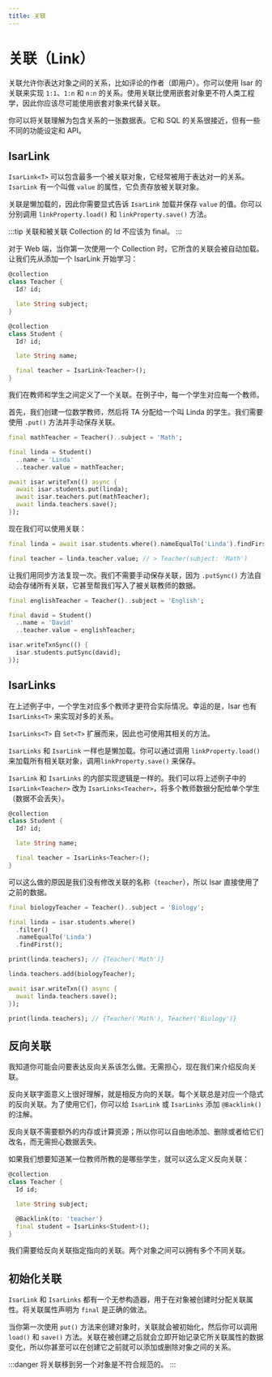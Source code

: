 ```yaml
---
title: 关联
---
```


# 关联（Link）

关联允许你表达对象之间的关系，比如评论的作者（即用户）。你可以使用 Isar 的关联来实现 `1:1`、`1:n` 和 `n:n` 的关系。使用关联比使用嵌套对象更不符人类工程学，因此你应该尽可能使用嵌套对象来代替关联。

你可以将关联理解为包含关系的一张数据表。它和 SQL 的关系很接近，但有一些不同的功能设定和 API。

## IsarLink

`IsarLink<T>` 可以包含最多一个被关联对象，它经常被用于表达对一的关系。 `IsarLink` 有一个叫做 `value` 的属性，它负责存放被关联对象。

关联是懒加载的，因此你需要显式告诉 `IsarLink` 加载并保存 `value` 的值。你可以分别调用 `linkProperty.load()` 和 `linkProperty.save()` 方法。

:::tip
关联和被关联 Collection 的 Id 不应该为 final。
:::

对于 Web 端，当你第一次使用一个 Collection 时，它所含的关联会被自动加载。让我们先从添加一个 IsarLink 开始学习：

```dart
@collection
class Teacher {
  Id? id;

  late String subject;
}

@collection
class Student {
  Id? id;

  late String name;

  final teacher = IsarLink<Teacher>();
}
```

我们在教师和学生之间定义了一个关联。在例子中，每一个学生对应每一个教师。

首先，我们创建一位数学教师，然后将 TA 分配给一个叫 Linda 的学生。我们需要使用 `.put()` 方法并手动保存关联。

```dart
final mathTeacher = Teacher()..subject = 'Math';

final linda = Student()
  ..name = 'Linda'
  ..teacher.value = mathTeacher;

await isar.writeTxn(() async {
  await isar.students.put(linda);
  await isar.teachers.put(mathTeacher);
  await linda.teachers.save();
});
```

现在我们可以使用关联：

```dart
final linda = await isar.students.where().nameEqualTo('Linda').findFirst();

final teacher = linda.teacher.value; // > Teacher(subject: 'Math')
```

让我们用同步方法复现一次。我们不需要手动保存关联，因为 `.putSync()` 方法自动会存储所有关联，它甚至帮我们写入了被关联教师的数据。

```dart
final englishTeacher = Teacher()..subject = 'English';

final david = Student()
  ..name = 'David'
  ..teacher.value = englishTeacher;

isar.writeTxnSync(() {
  isar.students.putSync(david);
});
```

## IsarLinks

在上述例子中，一个学生对应多个教师才更符合实际情况。幸运的是，Isar 也有 `IsarLinks<T>` 来实现对多的关系。

`IsarLinks<T>` 自 `Set<T>` 扩展而来，因此也可使用其相关的方法。

`IsarLinks` 和 `IsarLink` 一样也是懒加载。你可以通过调用 `linkProperty.load()` 来加载所有相关联对象，调用`linkProperty.save()` 来保存。

`IsarLink` 和 `IsarLinks` 的内部实现逻辑是一样的。我们可以将上述例子中的 `IsarLink<Teacher>` 改为 `IsarLinks<Teacher>`，将多个教师数据分配给单个学生（数据不会丢失）。

```dart
@collection
class Student {
  Id? id;

  late String name;

  final teacher = IsarLinks<Teacher>();
}
```

可以这么做的原因是我们没有修改关联的名称（`teacher`），所以 Isar 直接使用了之前的数据。

```dart
final biologyTeacher = Teacher()..subject = 'Biology';

final linda = isar.students.where()
  .filter()
  .nameEqualTo('Linda')
  .findFirst();

print(linda.teachers); // {Teacher('Math')}

linda.teachers.add(biologyTeacher);

await isar.writeTxn(() async {
  await linda.teachers.save();
});

print(linda.teachers); // {Teacher('Math'), Teacher('Biology')}
```

## 反向关联

我知道你可能会问要表达反向关系该怎么做。无需担心，现在我们来介绍反向关联。

反向关联字面意义上很好理解，就是相反方向的关联。每个关联总是对应一个隐式的反向关联。为了使用它们，你可以给 `IsarLink` 或 `IsarLinks` 添加 `@Backlink()` 的注解。

反向关联不需要额外的内存或计算资源；所以你可以自由地添加、删除或者给它们改名，而无需担心数据丢失。

如果我们想要知道某一位教师所教的是哪些学生，就可以这么定义反向关联：

```dart
@collection
class Teacher {
  Id id;

  late String subject;

  @Backlink(to: 'teacher')
  final student = IsarLinks<Student>();
}
```

我们需要给反向关联指定指向的关联。两个对象之间可以拥有多个不同关联。

## 初始化关联

`IsarLink` 和 `IsarLinks` 都有一个无参构造器，用于在对象被创建时分配关联属性。将关联属性声明为 `final` 是正确的做法。

当你第一次使用 `put()` 方法来创建对象时，关联就会被初始化，然后你可以调用 `load()` 和 `save()` 方法。关联在被创建之后就会立即开始记录它所关联属性的数据变化，所以你甚至可以在创建它之前就可以添加或删除对象之间的关系。

:::danger
将关联移到另一个对象是不符合规范的。
:::
